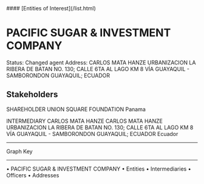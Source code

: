 <link rel="stylesheet" type="text/css" href="../../assets/style.css">
#### [Entities of Interest](/list.html)

# PACIFIC SUGAR & INVESTMENT COMPANY
Status: Changed agent
Address: CARLOS MATA HANZE URBANIZACION LA RIBERA DE BATAN  NO. 130; CALLE  6TA AL LAGO KM 8 VÍA GUAYAQUIL - SAMBORONDON GUAYAQUIL; ECUADOR

## Stakeholders
SHAREHOLDER
UNION SQUARE FOUNDATION
Panama


INTERMEDIARY
CARLOS MATA HANZE
CARLOS MATA HANZE URBANIZACION LA RIBERA DE BATAN  NO. 130; CALLE  6TA AL LAGO KM 8 VÍA GUAYAQUIL - SAMBORONDON GUAYAQUIL; ECUADOR
Ecuador




---



<div class="legend">
Graph Key
<hr>
<span class="focus">• PACIFIC SUGAR & INVESTMENT COMPANY</span>
<span class="entity">• Entities</span>
<span class="intermediary">• Intermediaries</span>
<span class="officer">• Officers</span>
<span class="address">• Addresses</span>
</div>


<img src="http://eoi-graphs.s3-website-eu-west-1.amazonaws.com/PACIFIC_SUGAR_&_INVESTMENT_COMPANY.png" alt="">

